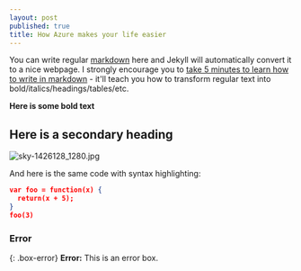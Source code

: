 ```yaml
---
layout: post
published: true
title: How Azure makes your life easier
---
```


You can write regular [markdown](http://markdowntutorial.com/) here and Jekyll will automatically convert it to a nice webpage.  I strongly encourage you to [take 5 minutes to learn how to write in markdown](http://markdowntutorial.com/) - it'll teach you how to transform regular text into bold/italics/headings/tables/etc.

**Here is some bold text**

## Here is a secondary heading

![sky-1426128_1280.jpg]({{site.baseurl}}/img/sky-1426128_1280.jpg)


And here is the same code with syntax highlighting:

```json
var foo = function(x) {
  return(x + 5);
}
foo(3)
```

### Error

{: .box-error}
**Error:** This is an error box.
